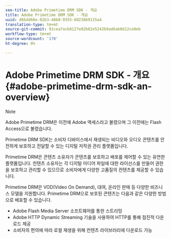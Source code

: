 ```yaml
---
seo-title: Adobe Primetime DRM SDK - 개요
title: Adobe Primetime DRM SDK - 개요
uuid: d6bdd66e-02b3-48b8-9355-60238b9115a4
translation-type: tm+mt
source-git-commit: 91cea7acb8127e02b82e5242b9ad6ab0d12ce0eb
workflow-type: tm+mt
source-wordcount: '170'
ht-degree: 0%

---
```



# Adobe Primetime DRM SDK - 개요 {#adobe-primetime-drm-sdk-an-overview}

>[!NOTE]
>
>Adobe Primetime DRM은 이전에 Adobe 액세스라고 불렸으며 그 이전에는 Flash Access으로 불렸습니다.

Primetime DRM SDK는 소비자 디바이스에서 재생되는 비디오와 오디오 콘텐츠를 안전하게 보호하고 전달할 수 있는 디지털 저작권 관리 플랫폼입니다.

Primetime DRM은 콘텐츠 소유자가 콘텐츠를 보호하고 배포를 제어할 수 있는 유연한 플랫폼입니다. 컨텐츠 소유자는 각 디지털 미디어 파일에 대한 라이선스를 만들어 권한을 보호하고 관리할 수 있으므로 소비자에게 다양한 고품질의 컨텐츠를 제공할 수 있습니다.

Primetime DRM은 VOD(Video On Demand), 대여, 온라인 판매 등 다양한 비즈니스 모델을 지원합니다. Primetime DRM으로 보호된 콘텐츠는 다음과 같은 다양한 방법으로 배포할 수 있습니다.

* Adobe Flash Media Server 소프트웨어를 통한 스트리밍
* Adobe HTTP Dynamic Streaming 기술을 사용하여 HTTP를 통해 점진적 다운로드 제공
* 소비자의 편의에 따라 로컬 재생을 위해 컨텐츠 라이브러리에 다운로드 가능

